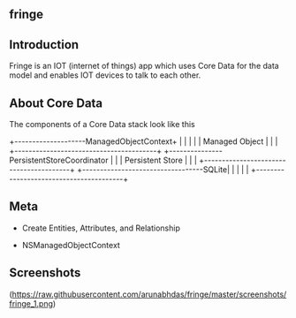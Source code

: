 fringe
------

Introduction
------------
Fringe is an IOT (internet of things) app which uses Core Data for the data model
and enables IOT devices to talk to each other.

About Core Data
---------------


The components of a Core Data stack look like this 



+--------------------ManagedObjectContext+
|                                        |
|                                        |
|       Managed Object                   |
|                                        |
+----------------------------------------+
+---------------PersistentStoreCoordinator
|                                        |
|        Persistent Store                |
|                                        |
+----------------------------------------+
+----------------------------------SQLite|
|                                        |
|                                        |
+----------------------------------------+

Meta
----

- Create Entities, Attributes, and Relationship

- NSManagedObjectContext 


Screenshots
-----------

(https://raw.githubusercontent.com/arunabhdas/fringe/master/screenshots/fringe_1.png)

